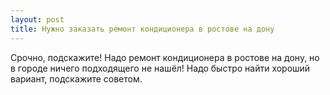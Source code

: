 ```yaml
---
layout: post 
title: Нужно заказать ремонт кондиционера в ростове на дону 
--- 
```

Срочно, подскажите! Надо ремонт кондиционера в ростове на дону, но в городе ничего подходящего не нашёл! Надо быстро найти хороший вариант, подскажите советом.